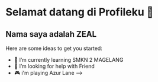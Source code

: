 # Selamat datang di Profileku 👋
## Nama saya adalah ZEAL

Here are some ideas to get you started:

- 🌱 I’m currently learning SMKN 2 MAGELANG
- 🤔 I’m looking for help with Friend
- 🎮 i'm playing Azur Lane
-->
